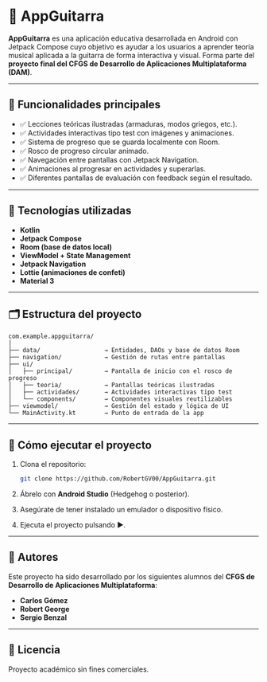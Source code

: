 # 🎸 AppGuitarra

**AppGuitarra** es una aplicación educativa desarrollada en Android con Jetpack Compose cuyo objetivo es ayudar a los usuarios a aprender teoría musical aplicada a la guitarra de forma interactiva y visual. Forma parte del **proyecto final del CFGS de Desarrollo de Aplicaciones Multiplataforma (DAM)**.

---

## 📱 Funcionalidades principales

- ✅ Lecciones teóricas ilustradas (armaduras, modos griegos, etc.).
- ✅ Actividades interactivas tipo test con imágenes y animaciones.
- ✅ Sistema de progreso que se guarda localmente con Room.
- ✅ Rosco de progreso circular animado.
- ✅ Navegación entre pantallas con Jetpack Navigation.
- ✅ Animaciones al progresar en actividades y superarlas.
- ✅ Diferentes pantallas de evaluación con feedback según el resultado.

---

## 🧱 Tecnologías utilizadas

- **Kotlin**
- **Jetpack Compose**
- **Room (base de datos local)**
- **ViewModel + State Management**
- **Jetpack Navigation**
- **Lottie (animaciones de confeti)**
- **Material 3**

---

## 🗂 Estructura del proyecto

```
com.example.appguitarra/
│
├── data/                  → Entidades, DAOs y base de datos Room
├── navigation/            → Gestión de rutas entre pantallas
├── ui/                    
│   ├── principal/         → Pantalla de inicio con el rosco de progreso
│   ├── teoria/            → Pantallas teóricas ilustradas
│   ├── actividades/       → Actividades interactivas tipo test
│   └── components/        → Componentes visuales reutilizables
├── viewmodel/             → Gestión del estado y lógica de UI
└── MainActivity.kt        → Punto de entrada de la app
```

---

## 🧪 Cómo ejecutar el proyecto

1. Clona el repositorio:

   ```bash
   git clone https://github.com/RobertGV00/AppGuitarra.git
   ```

2. Ábrelo con **Android Studio** (Hedgehog o posterior).

3. Asegúrate de tener instalado un emulador o dispositivo físico.

4. Ejecuta el proyecto pulsando ▶️.

---



## 👥 Autores

Este proyecto ha sido desarrollado por los siguientes alumnos del **CFGS de Desarrollo de Aplicaciones Multiplataforma**:

- **Carlos Gómez**
- **Robert George**
- **Sergio Benzal**

---

## 📄 Licencia

Proyecto académico sin fines comerciales.
